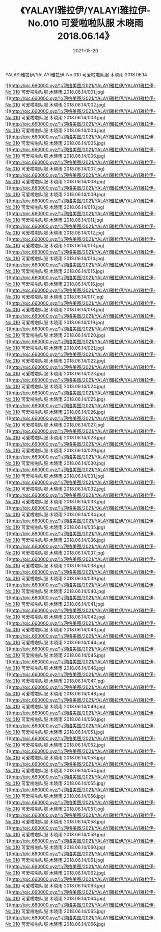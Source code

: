 ﻿---
layout: post
title:  《YALAYI雅拉伊/YALAYI雅拉伊-No.010 可爱啦啦队服 木晓雨 2018.06.14》
date:   2021-05-20
img: http://pic.660000.xyz/1:/网络美图/2021/YALAYI雅拉伊/YALAYI雅拉伊-No.010 可爱啦啦队服 木晓雨 2018.06.14/000.jpg
categories: [美女, 清纯, 唯美]
---

YALAYI雅拉伊/YALAYI雅拉伊-No.010 可爱啦啦队服 木晓雨 2018.06.14

 ![](http://pic.660000.xyz/1:/网络美图/2021/YALAYI雅拉伊/YALAYI雅拉伊-No.010 可爱啦啦队服 木晓雨 2018.06.14/001.jpg) <br>![](http://pic.660000.xyz/1:/网络美图/2021/YALAYI雅拉伊/YALAYI雅拉伊-No.010 可爱啦啦队服 木晓雨 2018.06.14/002.jpg) <br>![](http://pic.660000.xyz/1:/网络美图/2021/YALAYI雅拉伊/YALAYI雅拉伊-No.010 可爱啦啦队服 木晓雨 2018.06.14/003.jpg) <br>![](http://pic.660000.xyz/1:/网络美图/2021/YALAYI雅拉伊/YALAYI雅拉伊-No.010 可爱啦啦队服 木晓雨 2018.06.14/004.jpg) <br>![](http://pic.660000.xyz/1:/网络美图/2021/YALAYI雅拉伊/YALAYI雅拉伊-No.010 可爱啦啦队服 木晓雨 2018.06.14/005.jpg) <br>![](http://pic.660000.xyz/1:/网络美图/2021/YALAYI雅拉伊/YALAYI雅拉伊-No.010 可爱啦啦队服 木晓雨 2018.06.14/006.jpg) <br>![](http://pic.660000.xyz/1:/网络美图/2021/YALAYI雅拉伊/YALAYI雅拉伊-No.010 可爱啦啦队服 木晓雨 2018.06.14/007.jpg) <br>![](http://pic.660000.xyz/1:/网络美图/2021/YALAYI雅拉伊/YALAYI雅拉伊-No.010 可爱啦啦队服 木晓雨 2018.06.14/008.jpg) <br>![](http://pic.660000.xyz/1:/网络美图/2021/YALAYI雅拉伊/YALAYI雅拉伊-No.010 可爱啦啦队服 木晓雨 2018.06.14/009.jpg) <br>![](http://pic.660000.xyz/1:/网络美图/2021/YALAYI雅拉伊/YALAYI雅拉伊-No.010 可爱啦啦队服 木晓雨 2018.06.14/010.jpg) <br>![](http://pic.660000.xyz/1:/网络美图/2021/YALAYI雅拉伊/YALAYI雅拉伊-No.010 可爱啦啦队服 木晓雨 2018.06.14/011.jpg) <br>![](http://pic.660000.xyz/1:/网络美图/2021/YALAYI雅拉伊/YALAYI雅拉伊-No.010 可爱啦啦队服 木晓雨 2018.06.14/012.jpg) <br>![](http://pic.660000.xyz/1:/网络美图/2021/YALAYI雅拉伊/YALAYI雅拉伊-No.010 可爱啦啦队服 木晓雨 2018.06.14/013.jpg) <br>![](http://pic.660000.xyz/1:/网络美图/2021/YALAYI雅拉伊/YALAYI雅拉伊-No.010 可爱啦啦队服 木晓雨 2018.06.14/014.jpg) <br>![](http://pic.660000.xyz/1:/网络美图/2021/YALAYI雅拉伊/YALAYI雅拉伊-No.010 可爱啦啦队服 木晓雨 2018.06.14/015.jpg) <br>![](http://pic.660000.xyz/1:/网络美图/2021/YALAYI雅拉伊/YALAYI雅拉伊-No.010 可爱啦啦队服 木晓雨 2018.06.14/016.jpg) <br>![](http://pic.660000.xyz/1:/网络美图/2021/YALAYI雅拉伊/YALAYI雅拉伊-No.010 可爱啦啦队服 木晓雨 2018.06.14/017.jpg) <br>![](http://pic.660000.xyz/1:/网络美图/2021/YALAYI雅拉伊/YALAYI雅拉伊-No.010 可爱啦啦队服 木晓雨 2018.06.14/018.jpg) <br>![](http://pic.660000.xyz/1:/网络美图/2021/YALAYI雅拉伊/YALAYI雅拉伊-No.010 可爱啦啦队服 木晓雨 2018.06.14/019.jpg) <br>![](http://pic.660000.xyz/1:/网络美图/2021/YALAYI雅拉伊/YALAYI雅拉伊-No.010 可爱啦啦队服 木晓雨 2018.06.14/020.jpg) <br>![](http://pic.660000.xyz/1:/网络美图/2021/YALAYI雅拉伊/YALAYI雅拉伊-No.010 可爱啦啦队服 木晓雨 2018.06.14/021.jpg) <br>![](http://pic.660000.xyz/1:/网络美图/2021/YALAYI雅拉伊/YALAYI雅拉伊-No.010 可爱啦啦队服 木晓雨 2018.06.14/022.jpg) <br>![](http://pic.660000.xyz/1:/网络美图/2021/YALAYI雅拉伊/YALAYI雅拉伊-No.010 可爱啦啦队服 木晓雨 2018.06.14/023.jpg) <br>![](http://pic.660000.xyz/1:/网络美图/2021/YALAYI雅拉伊/YALAYI雅拉伊-No.010 可爱啦啦队服 木晓雨 2018.06.14/024.jpg) <br>![](http://pic.660000.xyz/1:/网络美图/2021/YALAYI雅拉伊/YALAYI雅拉伊-No.010 可爱啦啦队服 木晓雨 2018.06.14/025.jpg) <br>![](http://pic.660000.xyz/1:/网络美图/2021/YALAYI雅拉伊/YALAYI雅拉伊-No.010 可爱啦啦队服 木晓雨 2018.06.14/026.jpg) <br>![](http://pic.660000.xyz/1:/网络美图/2021/YALAYI雅拉伊/YALAYI雅拉伊-No.010 可爱啦啦队服 木晓雨 2018.06.14/027.jpg) <br>![](http://pic.660000.xyz/1:/网络美图/2021/YALAYI雅拉伊/YALAYI雅拉伊-No.010 可爱啦啦队服 木晓雨 2018.06.14/028.jpg) <br>![](http://pic.660000.xyz/1:/网络美图/2021/YALAYI雅拉伊/YALAYI雅拉伊-No.010 可爱啦啦队服 木晓雨 2018.06.14/029.jpg) <br>![](http://pic.660000.xyz/1:/网络美图/2021/YALAYI雅拉伊/YALAYI雅拉伊-No.010 可爱啦啦队服 木晓雨 2018.06.14/030.jpg) <br>![](http://pic.660000.xyz/1:/网络美图/2021/YALAYI雅拉伊/YALAYI雅拉伊-No.010 可爱啦啦队服 木晓雨 2018.06.14/031.jpg) <br>![](http://pic.660000.xyz/1:/网络美图/2021/YALAYI雅拉伊/YALAYI雅拉伊-No.010 可爱啦啦队服 木晓雨 2018.06.14/032.jpg) <br>![](http://pic.660000.xyz/1:/网络美图/2021/YALAYI雅拉伊/YALAYI雅拉伊-No.010 可爱啦啦队服 木晓雨 2018.06.14/033.jpg) <br>![](http://pic.660000.xyz/1:/网络美图/2021/YALAYI雅拉伊/YALAYI雅拉伊-No.010 可爱啦啦队服 木晓雨 2018.06.14/034.jpg) <br>![](http://pic.660000.xyz/1:/网络美图/2021/YALAYI雅拉伊/YALAYI雅拉伊-No.010 可爱啦啦队服 木晓雨 2018.06.14/035.jpg) <br>![](http://pic.660000.xyz/1:/网络美图/2021/YALAYI雅拉伊/YALAYI雅拉伊-No.010 可爱啦啦队服 木晓雨 2018.06.14/036.jpg) <br>![](http://pic.660000.xyz/1:/网络美图/2021/YALAYI雅拉伊/YALAYI雅拉伊-No.010 可爱啦啦队服 木晓雨 2018.06.14/037.jpg) <br>![](http://pic.660000.xyz/1:/网络美图/2021/YALAYI雅拉伊/YALAYI雅拉伊-No.010 可爱啦啦队服 木晓雨 2018.06.14/038.jpg) <br>![](http://pic.660000.xyz/1:/网络美图/2021/YALAYI雅拉伊/YALAYI雅拉伊-No.010 可爱啦啦队服 木晓雨 2018.06.14/039.jpg) <br>![](http://pic.660000.xyz/1:/网络美图/2021/YALAYI雅拉伊/YALAYI雅拉伊-No.010 可爱啦啦队服 木晓雨 2018.06.14/040.jpg) <br>![](http://pic.660000.xyz/1:/网络美图/2021/YALAYI雅拉伊/YALAYI雅拉伊-No.010 可爱啦啦队服 木晓雨 2018.06.14/041.jpg) <br>![](http://pic.660000.xyz/1:/网络美图/2021/YALAYI雅拉伊/YALAYI雅拉伊-No.010 可爱啦啦队服 木晓雨 2018.06.14/042.jpg) <br>![](http://pic.660000.xyz/1:/网络美图/2021/YALAYI雅拉伊/YALAYI雅拉伊-No.010 可爱啦啦队服 木晓雨 2018.06.14/043.jpg) <br>![](http://pic.660000.xyz/1:/网络美图/2021/YALAYI雅拉伊/YALAYI雅拉伊-No.010 可爱啦啦队服 木晓雨 2018.06.14/044.jpg) <br>![](http://pic.660000.xyz/1:/网络美图/2021/YALAYI雅拉伊/YALAYI雅拉伊-No.010 可爱啦啦队服 木晓雨 2018.06.14/045.jpg) <br>![](http://pic.660000.xyz/1:/网络美图/2021/YALAYI雅拉伊/YALAYI雅拉伊-No.010 可爱啦啦队服 木晓雨 2018.06.14/046.jpg) <br>![](http://pic.660000.xyz/1:/网络美图/2021/YALAYI雅拉伊/YALAYI雅拉伊-No.010 可爱啦啦队服 木晓雨 2018.06.14/047.jpg) <br>![](http://pic.660000.xyz/1:/网络美图/2021/YALAYI雅拉伊/YALAYI雅拉伊-No.010 可爱啦啦队服 木晓雨 2018.06.14/048.jpg) <br>![](http://pic.660000.xyz/1:/网络美图/2021/YALAYI雅拉伊/YALAYI雅拉伊-No.010 可爱啦啦队服 木晓雨 2018.06.14/049.jpg) <br>![](http://pic.660000.xyz/1:/网络美图/2021/YALAYI雅拉伊/YALAYI雅拉伊-No.010 可爱啦啦队服 木晓雨 2018.06.14/050.jpg) <br>![](http://pic.660000.xyz/1:/网络美图/2021/YALAYI雅拉伊/YALAYI雅拉伊-No.010 可爱啦啦队服 木晓雨 2018.06.14/051.jpg) <br>![](http://pic.660000.xyz/1:/网络美图/2021/YALAYI雅拉伊/YALAYI雅拉伊-No.010 可爱啦啦队服 木晓雨 2018.06.14/052.jpg) <br>![](http://pic.660000.xyz/1:/网络美图/2021/YALAYI雅拉伊/YALAYI雅拉伊-No.010 可爱啦啦队服 木晓雨 2018.06.14/053.jpg) <br>![](http://pic.660000.xyz/1:/网络美图/2021/YALAYI雅拉伊/YALAYI雅拉伊-No.010 可爱啦啦队服 木晓雨 2018.06.14/054.jpg) <br>![](http://pic.660000.xyz/1:/网络美图/2021/YALAYI雅拉伊/YALAYI雅拉伊-No.010 可爱啦啦队服 木晓雨 2018.06.14/055.jpg) <br>![](http://pic.660000.xyz/1:/网络美图/2021/YALAYI雅拉伊/YALAYI雅拉伊-No.010 可爱啦啦队服 木晓雨 2018.06.14/056.jpg) <br>![](http://pic.660000.xyz/1:/网络美图/2021/YALAYI雅拉伊/YALAYI雅拉伊-No.010 可爱啦啦队服 木晓雨 2018.06.14/057.jpg) <br>![](http://pic.660000.xyz/1:/网络美图/2021/YALAYI雅拉伊/YALAYI雅拉伊-No.010 可爱啦啦队服 木晓雨 2018.06.14/058.jpg) <br>![](http://pic.660000.xyz/1:/网络美图/2021/YALAYI雅拉伊/YALAYI雅拉伊-No.010 可爱啦啦队服 木晓雨 2018.06.14/059.jpg) <br>![](http://pic.660000.xyz/1:/网络美图/2021/YALAYI雅拉伊/YALAYI雅拉伊-No.010 可爱啦啦队服 木晓雨 2018.06.14/060.jpg) <br>![](http://pic.660000.xyz/1:/网络美图/2021/YALAYI雅拉伊/YALAYI雅拉伊-No.010 可爱啦啦队服 木晓雨 2018.06.14/061.jpg) <br>![](http://pic.660000.xyz/1:/网络美图/2021/YALAYI雅拉伊/YALAYI雅拉伊-No.010 可爱啦啦队服 木晓雨 2018.06.14/062.jpg) <br>![](http://pic.660000.xyz/1:/网络美图/2021/YALAYI雅拉伊/YALAYI雅拉伊-No.010 可爱啦啦队服 木晓雨 2018.06.14/063.jpg) <br>![](http://pic.660000.xyz/1:/网络美图/2021/YALAYI雅拉伊/YALAYI雅拉伊-No.010 可爱啦啦队服 木晓雨 2018.06.14/064.jpg) <br>![](http://pic.660000.xyz/1:/网络美图/2021/YALAYI雅拉伊/YALAYI雅拉伊-No.010 可爱啦啦队服 木晓雨 2018.06.14/065.jpg) <br>![](http://pic.660000.xyz/1:/网络美图/2021/YALAYI雅拉伊/YALAYI雅拉伊-No.010 可爱啦啦队服 木晓雨 2018.06.14/066.jpg) <br>